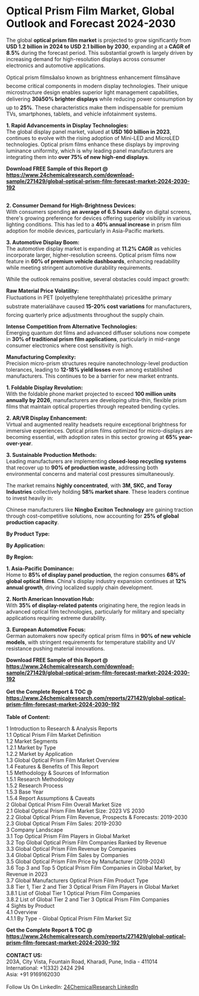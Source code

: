 <h1>Optical Prism Film Market, Global Outlook and Forecast 2024-2030</h1><p>The global <strong>optical prism film market</strong> is projected to grow significantly from <strong>USD 1.2 billion in 2024 to USD 2.1 billion by 2030</strong>, expanding at a <strong>CAGR of 8.5%</strong> during the forecast period. This substantial growth is largely driven by increasing demand for high-resolution displays across consumer electronics and automotive applications.</p><p>Optical prism filmsâalso known as brightness enhancement filmsâhave become critical components in modern display technologies. Their unique microstructure design enables superior light management capabilities, delivering <strong>30â50% brighter displays</strong> while reducing power consumption by up to <strong>25%</strong>. These characteristics make them indispensable for premium TVs, smartphones, tablets, and vehicle infotainment systems.</p><p><strong>1. Rapid Advancements in Display Technologies:</strong><br>
The global display panel market, valued at <strong>USD 160 billion in 2023</strong>, continues to evolve with the rising adoption of Mini-LED and MicroLED technologies. Optical prism films enhance these displays by improving luminance uniformity, which is why leading panel manufacturers are integrating them into <strong>over 75% of new high-end displays</strong>.</p><div><b>Download FREE Sample of this Report @ 
            <a href="https://www.24chemicalresearch.com/download-sample/271429/global-optical-prism-film-forecast-market-2024-2030-192">
            https://www.24chemicalresearch.com/download-sample/271429/global-optical-prism-film-forecast-market-2024-2030-192</a></b></div><br><p><strong>2. Consumer Demand for High-Brightness Devices:</strong><br>
With consumers spending <strong>an average of 6.5 hours daily</strong> on digital screens, there's growing preference for devices offering superior visibility in various lighting conditions. This has led to a <strong>40% annual increase</strong> in prism film adoption for mobile devices, particularly in Asia-Pacific markets.</p><p><strong>3. Automotive Display Boom:</strong><br>
The automotive display market is expanding at <strong>11.2% CAGR</strong> as vehicles incorporate larger, higher-resolution screens. Optical prism films now feature in <strong>60% of premium vehicle dashboards</strong>, enhancing readability while meeting stringent automotive durability requirements.</p><p>While the outlook remains positive, several obstacles could impact growth:</p><p><strong>Raw Material Price Volatility:</strong><br>
Fluctuations in PET (polyethylene terephthalate) pricesâthe primary substrate materialâhave caused <strong>15-20% cost variations</strong> for manufacturers, forcing quarterly price adjustments throughout the supply chain.</p><p><strong>Intense Competition from Alternative Technologies:</strong><br>
Emerging quantum dot films and advanced diffuser solutions now compete in <strong>30% of traditional prism film applications</strong>, particularly in mid-range consumer electronics where cost sensitivity is high.</p><p><strong>Manufacturing Complexity:</strong><br>
Precision micro-prism structures require nanotechnology-level production tolerances, leading to <strong>12-18% yield losses</strong> even among established manufacturers. This continues to be a barrier for new market entrants.</p><p><strong>1. Foldable Display Revolution:</strong><br>
With the foldable phone market projected to exceed <strong>100 million units annually by 2026</strong>, manufacturers are developing ultra-thin, flexible prism films that maintain optical properties through repeated bending cycles.</p><p><strong>2. AR/VR Display Enhancement:</strong><br>
Virtual and augmented reality headsets require exceptional brightness for immersive experiences. Optical prism films optimized for micro-displays are becoming essential, with adoption rates in this sector growing at <strong>65% year-over-year</strong>.</p><p><strong>3. Sustainable Production Methods:</strong><br>
Leading manufacturers are implementing <strong>closed-loop recycling systems</strong> that recover up to <strong>90% of production waste</strong>, addressing both environmental concerns and material cost pressures simultaneously.</p><p>The market remains <strong>highly concentrated</strong>, with <strong>3M, SKC, and Toray Industries</strong> collectively holding <strong>58% market share</strong>. These leaders continue to invest heavily in:</p><p>Chinese manufacturers like <strong>Ningbo Exciton Technology</strong> are gaining traction through cost-competitive solutions, now accounting for <strong>25% of global production capacity</strong>.</p><p><strong>By Product Type:</strong></p><p><strong>By Application:</strong></p><p><strong>By Region:</strong></p><p><strong>1. Asia-Pacific Dominance:</strong><br>
Home to <strong>85% of display panel production</strong>, the region consumes <strong>68% of global optical films</strong>. China's display industry expansion continues at <strong>12% annual growth</strong>, driving localized supply chain development.</p><p><strong>2. North American Innovation Hub:</strong><br>
With <strong>35% of display-related patents</strong> originating here, the region leads in advanced optical film technologies, particularly for military and specialty applications requiring extreme durability.</p><p><strong>3. European Automotive Focus:</strong><br>
German automakers now specify optical prism films in <strong>90% of new vehicle models</strong>, with stringent requirements for temperature stability and UV resistance pushing material innovations.</p><div><b>Download FREE Sample of this Report @ 
            <a href="https://www.24chemicalresearch.com/download-sample/271429/global-optical-prism-film-forecast-market-2024-2030-192">
            https://www.24chemicalresearch.com/download-sample/271429/global-optical-prism-film-forecast-market-2024-2030-192</a></b></div><br><div><b>Get the Complete Report & TOC @ 
            <a href="https://www.24chemicalresearch.com/reports/271429/global-optical-prism-film-forecast-market-2024-2030-192">
            https://www.24chemicalresearch.com/reports/271429/global-optical-prism-film-forecast-market-2024-2030-192</a></b></div><br>
            <b>Table of Content:</b><p>1 Introduction to Research & Analysis Reports<br />
    1.1 Optical Prism Film Market Definition<br />
    1.2 Market Segments<br />
        1.2.1 Market by Type<br />
        1.2.2 Market by Application<br />
    1.3 Global Optical Prism Film Market Overview<br />
    1.4 Features & Benefits of This Report<br />
    1.5 Methodology & Sources of Information<br />
        1.5.1 Research Methodology<br />
        1.5.2 Research Process<br />
        1.5.3 Base Year<br />
        1.5.4 Report Assumptions & Caveats<br />
2 Global Optical Prism Film Overall Market Size<br />
    2.1 Global Optical Prism Film Market Size: 2023 VS 2030<br />
    2.2 Global Optical Prism Film Revenue, Prospects & Forecasts: 2019-2030<br />
    2.3 Global Optical Prism Film Sales: 2019-2030<br />
3 Company Landscape<br />
    3.1 Top Optical Prism Film Players in Global Market<br />
    3.2 Top Global Optical Prism Film Companies Ranked by Revenue<br />
    3.3 Global Optical Prism Film Revenue by Companies<br />
    3.4 Global Optical Prism Film Sales by Companies<br />
    3.5 Global Optical Prism Film Price by Manufacturer (2019-2024)<br />
    3.6 Top 3 and Top 5 Optical Prism Film Companies in Global Market, by Revenue in 2023<br />
    3.7 Global Manufacturers Optical Prism Film Product Type<br />
    3.8 Tier 1, Tier 2 and Tier 3 Optical Prism Film Players in Global Market<br />
        3.8.1 List of Global Tier 1 Optical Prism Film Companies<br />
        3.8.2 List of Global Tier 2 and Tier 3 Optical Prism Film Companies<br />
4 Sights by Product<br />
    4.1 Overview<br />
        4.1.1 By Type - Global Optical Prism Film Market Siz</p><div><b>Get the Complete Report & TOC @ 
            <a href="https://www.24chemicalresearch.com/reports/271429/global-optical-prism-film-forecast-market-2024-2030-192">
            https://www.24chemicalresearch.com/reports/271429/global-optical-prism-film-forecast-market-2024-2030-192</a></b></div><br><b>CONTACT US:</b><br>
            203A, City Vista, Fountain Road, Kharadi, Pune, India - 411014<br>
            International: +1(332) 2424 294<br>
            Asia: +91 9169162030 <br><br>
            Follow Us On LinkedIn: <a href="https://www.linkedin.com/company/24chemicalresearch/">24ChemicalResearch LinkedIn</a>